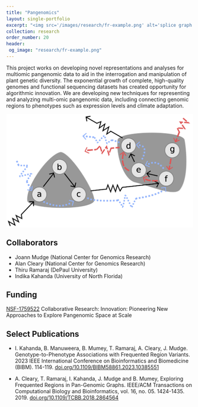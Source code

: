 ```yaml
---
title: "Pangenomics"
layout: single-portfolio
excerpt: "<img src='/images/research/fr-example.png' alt='splice graph'>"
collection: research
order_number: 20
header: 
 og_image: "research/fr-example.png"
---
```


This project works on developing novel representations and analyses for multiomic pangenomic data to aid in the interrogation and manipulation of plant genetic diversity.
The exponential growth of complete, high-quality genomes and functional sequencing datasets 
has created opportunity for algorithmic innovation.  We are developing
new techniques for representing and analyzing multi-omic pangenomic data,
including connecting genomic regions to phenotypes such as expression levels and climate adaptation.


<img src="/images/research/fr-example.png" style="display: block; margin: auto;" />


## Collaborators

- Joann Mudge (National Center for Genomics Research)
- Alan Cleary (National Center for Genomics Research)
- Thiru Ramaraj (DePaul University)
- Indika Kahanda (University of North Florida)

## Funding

[NSF-1759522](https://www.nsf.gov/awardsearch/showAward?AWD_ID=1759522) Collaborative Research: Innovation: Pioneering New Approaches to Explore Pangenomic Space at Scale

## Select Publications

- I. Kahanda, B. Manuweera, B. Mumey, T. Ramaraj, A. Cleary, J. Mudge. Genotype-to-Phenotype Associations with Frequented Region Variants. 2023 IEEE International Conference on Bioinformatics and Biomedicine (BIBM). 114-119.
[doi.org/10.1109/BIBM58861.2023.10385551](http://doi.org/10.1109/BIBM58861.2023.10385551)

- A. Cleary, T. Ramaraj, I. Kahanda, J. Mudge and B. Mumey, Exploring Frequented Regions in Pan-Genomic Graphs. IEEE/ACM Transactions on Computational Biology and Bioinformatics, vol. 16, no. 05. 1424-1435. 2019.
[doi.org/10.1109/TCBB.2018.2864564](http://doi.org/10.1109/TCBB.2018.2864564)





